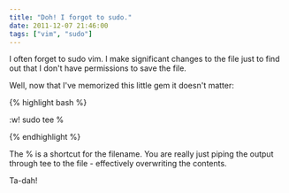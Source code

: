 ```yaml
---
title: "Doh! I forgot to sudo."
date: 2011-12-07 21:46:00
tags: ["vim", "sudo"]
---
```


<p>
I often forget to <span class="mono">sudo vim</span>. I make significant changes to the file just to find out that I don't have permissions to save the file. 

Well, now that I've memorized this little gem it doesn't matter:

</p>

{% highlight bash %}

:w! sudo tee %

{% endhighlight %}

<p>
The % is a shortcut for the filename. You are really just piping the output through tee to the file - effectively overwriting the contents.

Ta-dah!
</p>
